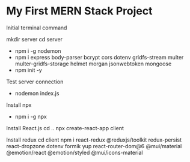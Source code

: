 # My First MERN Stack Project

Initial terminal command

mkdir server
cd server
- npm i -g nodemon
- npm i express body-parser bcrypt cors dotenv gridfs-stream multer multer-gridfs-storage helmet morgan jsonwebtoken mongoose
- npm init -y

Test server connection
- nodemon index.js

Install npx
- npm i -g npx

Install React.js
cd ..
npx create-react-app client

Install redux
cd client
npm i react-redux @reduxjs/toolkit redux-persist react-dropzone dotenv formik yup react-router-dom@6 @mui/material @emotion/react @emotion/styled @mui/icons-material